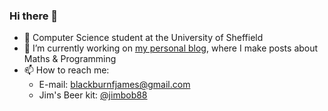 ### Hi there 👋
- 🌱 Computer Science student at the University of Sheffield
- 🔭 I’m currently working on [my personal blog](https://jimbob88.github.io/), where I make posts about Maths & Programming
- 📫 How to reach me: 
   - E-mail: blackburnfjames@gmail.com
   - Jim's Beer kit: [@jimbob88](https://www.jimsbeerkit.co.uk/forum/memberlist.php?mode=viewprofile&u=21307)
